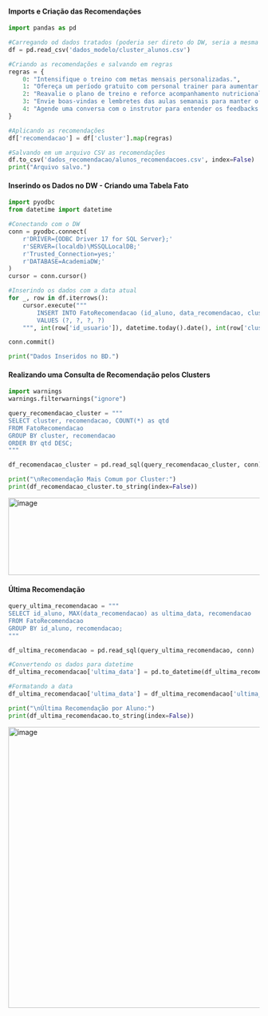 #### Imports e Criação das Recomendações

```python
import pandas as pd

#Carregando od dados tratados (poderia ser direto do DW, seria a mesma coisa)
df = pd.read_csv('dados_modelo/cluster_alunos.csv')

#Criando as recomendações e salvando em regras
regras = {
    0: "Intensifique o treino com metas mensais personalizadas.",
    1: "Ofereça um período gratuito com personal trainer para aumentar o engajamento.",
    2: "Reavalie o plano de treino e reforce acompanhamento nutricional.",
    3: "Envie boas-vindas e lembretes das aulas semanais para manter o ritmo.",
    4: "Agende uma conversa com o instrutor para entender os feedbacks negativos."
}

#Aplicando as recomendações
df['recomendacao'] = df['cluster'].map(regras)

#Salvando em um arquivo CSV as recomendações
df.to_csv('dados_recomendacao/alunos_recomendacoes.csv', index=False)
print("Arquivo salvo.")
```

#### Inserindo os Dados no DW - Criando uma Tabela Fato

```python
import pyodbc
from datetime import datetime

#Conectando com o DW
conn = pyodbc.connect(
    r'DRIVER={ODBC Driver 17 for SQL Server};'
    r'SERVER=(localdb)\MSSQLLocalDB;'
    r'Trusted_Connection=yes;'
    r'DATABASE=AcademiaDW;'  
)
cursor = conn.cursor()

#Inserindo os dados com a data atual
for _, row in df.iterrows():
    cursor.execute("""
        INSERT INTO FatoRecomendacao (id_aluno, data_recomendacao, cluster, recomendacao)
        VALUES (?, ?, ?, ?)
    """, int(row['id_usuario']), datetime.today().date(), int(row['cluster']), row['recomendacao'])

conn.commit()

print("Dados Inseridos no BD.")
```

#### Realizando uma Consulta de Recomendação pelos Clusters

```python
import warnings
warnings.filterwarnings("ignore")

query_recomendacao_cluster = """
SELECT cluster, recomendacao, COUNT(*) as qtd
FROM FatoRecomendacao
GROUP BY cluster, recomendacao
ORDER BY qtd DESC;
"""

df_recomendacao_cluster = pd.read_sql(query_recomendacao_cluster, conn)

print("\nRecomendação Mais Comum por Cluster:")
print(df_recomendacao_cluster.to_string(index=False))
```

<img width="763" height="155" alt="image" src="https://github.com/user-attachments/assets/73977ca5-9467-402a-ae02-bb3f88606592" />

#### Última Recomendação

```python
query_ultima_recomendacao = """
SELECT id_aluno, MAX(data_recomendacao) as ultima_data, recomendacao
FROM FatoRecomendacao
GROUP BY id_aluno, recomendacao;
"""

df_ultima_recomendacao = pd.read_sql(query_ultima_recomendacao, conn)

#Convertendo os dados para datetime 
df_ultima_recomendacao['ultima_data'] = pd.to_datetime(df_ultima_recomendacao['ultima_data'])

#Formatando a data
df_ultima_recomendacao['ultima_data'] = df_ultima_recomendacao['ultima_data'].dt.strftime('%d/%m/%Y')

print("\nÚltima Recomendação por Aluno:")
print(df_ultima_recomendacao.to_string(index=False))
```

<img width="788" height="563" alt="image" src="https://github.com/user-attachments/assets/3a3b5bca-52bc-4008-ab23-d7831d3c65ec" />


